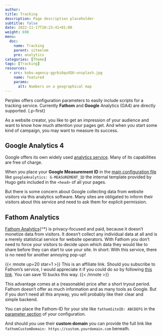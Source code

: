 ```yaml
---
author:
title: Tracking
description: Page description placeholder
subtitle: false
date: 2022-11-17T10:23:41+01:00 
weight: 690
menu:
  doc:
    name: Tracking
    parent: siteelem
    pre: analytics
categories: [Theme]
tags: [Tracking]
resources:
  - src: kobu-agency-ggrbi6quXQU-unsplash.jpg
    name: featured
    params:
      alt: Numbers on a geographical map
---
```


Perplex offers configuration parameters to easily include scripts for a tracking service. Currently **Fathom** and **Google** Analytics (GA4) are directly supported.
{.p-first} <!--more-->

As a website creator, you like to get an impression of your audience and want to know how much attention your pages get. And when you start some kind of campaign, you may want to measure its success.

## Google Analytics 4

Google offers its own widely used [analytics service](https://analytics.google.com). Many of its capabilities are free of charge.

When you place your **Google Measurement ID** in the [main configuration file][gparam] like `googleAnalytics: G-MEASUREMENT_ID` the internal template provided by Hugo gets included in the `<head>` of all your pages.

But there is some concern about Google collecting data from website visitors via this analytics software. Many sites are obligated to inform their visitors about this service and need to ask them for explicit permission.

## Fathom Analytics

[Fathom Analytics][fathomref]{^\*} is privacy-focused and paid, because it doesn’t monetize data from visitors. It doesn’t collect any individual data at all and is a merely statistical service for website operators. With Fathom you don’t need to force your visitors to decide upon which data they would like to share before they can start to use your site. In short: With this service, there is no need for another annoying pop-up!

{{< mnote up=20 star=1 >}}
This is an affiliate link. Should you subscribe to Fathom’s service, I would appreciate it if you could do so by following [this link](https://usefathom.com/ref/CENRRH). You can save 10 bucks this way.
{{< /mnote >}}

This advantage comes at a (reasonable) price after a short tryout period. Fathom doesn’t offer as much information and as many tools as Google. But if you don’t need all this anyway, you will probably like their clear and simple backend.

You can place the Fathom-ID for your site like `fathomSiteID: ABCDEFG` in the [parameter section][fid] of your configuration.

And should you use their **custom domain** you can provide the full link like `fathomCustomDomain: https://custom.yourdomain.com` beneath.

[gparam]: /doc/appendix/config/hugoyaml#19
[fathomref]: https://usefathom.com/ref/CENRRH
[fid]: /doc/appendix/config/paramsyaml#18
